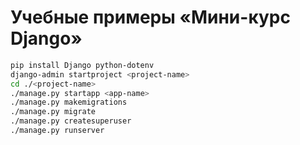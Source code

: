 # Учебные примеры «Мини-курс Django»

```bash
pip install Django python-dotenv
django-admin startproject <project-name>
cd ./<project-name>
./manage.py startapp <app-name>
./manage.py makemigrations
./manage.py migrate
./manage.py createsuperuser
./manage.py runserver
```
